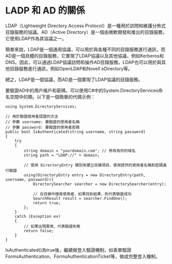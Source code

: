 # LADP 和 AD 的關係
LDAP（Lightweight Directory Access Protocol）是一種用於訪問和維護分佈式目錄服務的協議。AD（Active Directory）是一個由微軟開發和推出的目錄服務，它使用LDAP作為其協議之一。

簡單來說，LDAP是一個通用協議，可以用於與各種不同的目錄服務進行通訊，而AD是一個具體的目錄服務，它實現了LDAP協議以及其他協議，例如Kerberos和DNS。因此，可以通過LDAP協議訪問和操作AD目錄服務。LDAP也可以用於與其他目錄服務進行通訊，例如OpenLDAP和Novell eDirectory等。

總之，LDAP是一個協議，而AD是一個實現了LDAP協議的目錄服務。

要驗證AD中的用戶帳戶和密碼，可以使用C#中的System.DirectoryServices命名空間中的類。以下是一個簡單的代碼示例：

````
using System.DirectoryServices;

// 用於驗證使用者認證的方法
// 參數 username: 要驗證的使用者名稱
// 參數 password: 要驗證的使用者密碼
public bool IsAuthenticated(string username, string password)
{
    try
    {
        string domain = "yourdomain.com"; // 修改為你的域名
        string path = "LDAP://" + domain;
        
        // 使用 DirectoryEntry 類別來建立目錄項目，使用提供的使用者名稱和密碼進行驗證
        using(DirectoryEntry entry = new DirectoryEntry(path, username, password)){
            DirectorySearcher searcher = new DirectorySearcher(entry);
            
            // 在目錄中搜尋使用者，如果找到結果，則代表驗證成功
            SearchResult result = searcher.FindOne();
            return true;
        };
    }
    catch (Exception ex)
    {
        // 如果出現異常，代表驗證失敗
        return false;
    }
}
````

IsAuthenticated()為true後，繼續做登入驗證機制，如表單驗證FormsAuthentication、FormsAuthenticationTicket等，做成完整登入機制。
